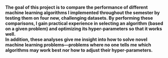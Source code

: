 **The goal of this project is to compare the performance of different machine learning algorithms
I implemented throughout the semester by testing them on four new, challenging datasets.
By performing these comparisons, I gain practical experience in selecting an algorithm (based on
a given problem) and optimizing its hyper-parameters so that it works well. </br> In addition, these analyses
give me insight into how to solve novel machine learning problems—problems where no one tells
me which algorithms may work best nor how to adjust their hyper-parameters.**
